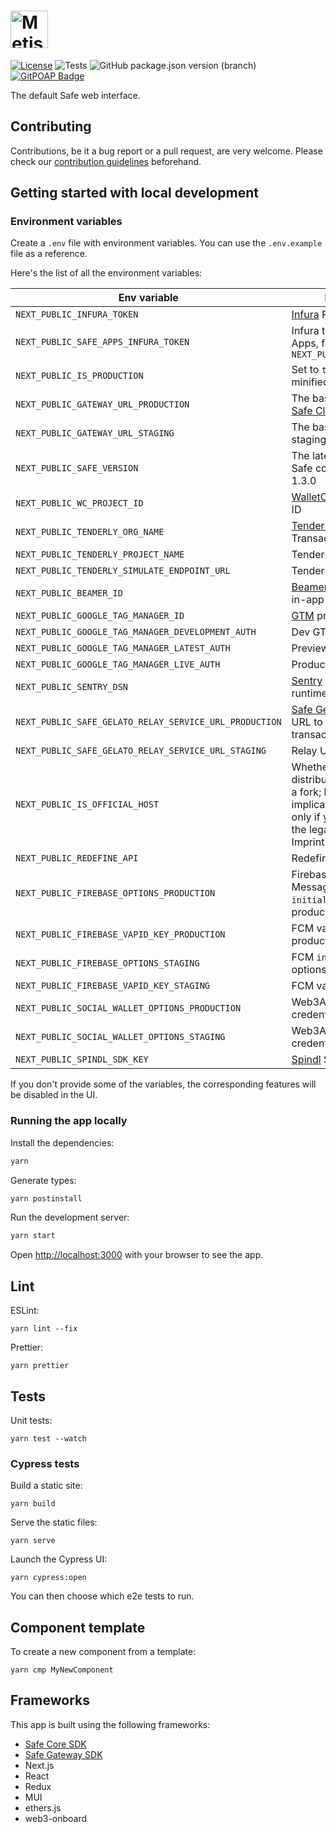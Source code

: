 # <img src="/public/images/logo.svg" height="60" valign="middle" alt="MetisSafe" />

[![License](https://img.shields.io/github/license/safe-global/safe-wallet-web)](https://github.com/safe-global/safe-wallet-web/blob/main/LICENSE)
![Tests](https://img.shields.io/github/actions/workflow/status/safe-global/safe-wallet-web/test.yml?branch=main&label=tests)
![GitHub package.json version (branch)](https://img.shields.io/github/package-json/v/safe-global/safe-wallet-web)
[![GitPOAP Badge](https://public-api.gitpoap.io/v1/repo/safe-global/safe-wallet-web/badge)](https://www.gitpoap.io/gh/safe-global/safe-wallet-web)

The default Safe web interface.

## Contributing

Contributions, be it a bug report or a pull request, are very welcome. Please check our [contribution guidelines](CONTRIBUTING.md) beforehand.

## Getting started with local development

### Environment variables

Create a `.env` file with environment variables. You can use the `.env.example` file as a reference.

Here's the list of all the environment variables:

| Env variable                                           | Description
| ------------------------------------------------------ | -----------
| `NEXT_PUBLIC_INFURA_TOKEN`                             | [Infura](https://docs.infura.io/infura/networks/ethereum/how-to/secure-a-project/project-id) RPC API token
| `NEXT_PUBLIC_SAFE_APPS_INFURA_TOKEN`                   | Infura token for Safe Apps, falls back to `NEXT_PUBLIC_INFURA_TOKEN`
| `NEXT_PUBLIC_IS_PRODUCTION`                            | Set to `true` to build a minified production app
| `NEXT_PUBLIC_GATEWAY_URL_PRODUCTION`                   | The base URL for the [Safe Client Gateway](https://github.com/safe-global/safe-client-gateway)
| `NEXT_PUBLIC_GATEWAY_URL_STAGING`                      | The base CGW URL on staging
| `NEXT_PUBLIC_SAFE_VERSION`                             | The latest version of the Safe contract, defaults to 1.3.0
| `NEXT_PUBLIC_WC_PROJECT_ID`                            | [WalletConnect v2](https://docs.walletconnect.com/2.0/cloud/relay) project ID
| `NEXT_PUBLIC_TENDERLY_ORG_NAME`                        | [Tenderly](https://tenderly.co) org name for Transaction Simulation
| `NEXT_PUBLIC_TENDERLY_PROJECT_NAME`                    | Tenderly project name
| `NEXT_PUBLIC_TENDERLY_SIMULATE_ENDPOINT_URL`           | Tenderly simulation URL
| `NEXT_PUBLIC_BEAMER_ID`                                | [Beamer](https://www.getbeamer.com) is a news feed for in-app announcements
| `NEXT_PUBLIC_GOOGLE_TAG_MANAGER_ID`                    | [GTM](https://tagmanager.google.com) project id
| `NEXT_PUBLIC_GOOGLE_TAG_MANAGER_DEVELOPMENT_AUTH`      | Dev GTM key
| `NEXT_PUBLIC_GOOGLE_TAG_MANAGER_LATEST_AUTH`           | Preview GTM key
| `NEXT_PUBLIC_GOOGLE_TAG_MANAGER_LIVE_AUTH`             | Production GTM key
| `NEXT_PUBLIC_SENTRY_DSN`                               | [Sentry](https://sentry.io) id for tracking runtime errors
| `NEXT_PUBLIC_SAFE_GELATO_RELAY_SERVICE_URL_PRODUCTION` | [Safe Gelato Relay Service](https://github.com/safe-global/safe-gelato-relay-service) URL to allow relaying transactions via Gelato
| `NEXT_PUBLIC_SAFE_GELATO_RELAY_SERVICE_URL_STAGING`    | Relay URL on staging
| `NEXT_PUBLIC_IS_OFFICIAL_HOST`                         | Whether it's the official distribution of the app, or a fork; has legal implications. Set to true only if you also update the legal pages like Imprint and Terms of use
| `NEXT_PUBLIC_REDEFINE_API`                             | Redefine API base URL
| `NEXT_PUBLIC_FIREBASE_OPTIONS_PRODUCTION`              | Firebase Cloud Messaging (FCM) `initializeApp` options on production
| `NEXT_PUBLIC_FIREBASE_VAPID_KEY_PRODUCTION`            | FCM vapid key on production
| `NEXT_PUBLIC_FIREBASE_OPTIONS_STAGING`                 | FCM `initializeApp` options on staging
| `NEXT_PUBLIC_FIREBASE_VAPID_KEY_STAGING`               | FCM vapid key on staging
| `NEXT_PUBLIC_SOCIAL_WALLET_OPTIONS_PRODUCTION`         | Web3Auth and Google credentials (production)
| `NEXT_PUBLIC_SOCIAL_WALLET_OPTIONS_STAGING`            | Web3Auth and Google credentials (staging)
| `NEXT_PUBLIC_SPINDL_SDK_KEY`                           | [Spindl](http://spindl.xyz) SDK key

If you don't provide some of the variables, the corresponding features will be disabled in the UI.

### Running the app locally

Install the dependencies:

```bash
yarn
```

Generate types:
```bash
yarn postinstall
```

Run the development server:

```bash
yarn start
```

Open [http://localhost:3000](http://localhost:3000) with your browser to see the app.

## Lint

ESLint:

```
yarn lint --fix
```

Prettier:

```
yarn prettier
```

## Tests

Unit tests:

```
yarn test --watch
```

### Cypress tests

Build a static site:

```
yarn build
```

Serve the static files:

```
yarn serve
```

Launch the Cypress UI:

```
yarn cypress:open
```

You can then choose which e2e tests to run.

## Component template

To create a new component from a template:

```
yarn cmp MyNewComponent
```

## Frameworks

This app is built using the following frameworks:

- [Safe Core SDK](https://github.com/safe-global/safe-core-sdk)
- [Safe Gateway SDK](https://github.com/safe-global/safe-gateway-typescript-sdk)
- Next.js
- React
- Redux
- MUI
- ethers.js
- web3-onboard
